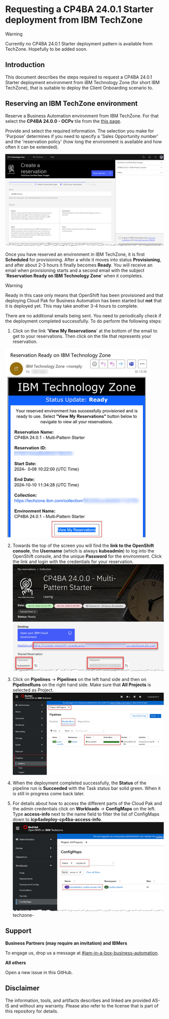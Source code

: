 # Requesting a CP4BA 24.0.1 Starter deployment from IBM TechZone

> [!WARNING]
>
> Currently no CP4BA 24.0.1 Starter deployment pattern is available from TechZone. Hopefully to be added soon.

## Introduction

This document describes the steps required to request a CP4BA 24.0.1 Starter deployment environment from iBM Technology Zone (for short IBM TechZone), that is suitable to deploy the Client Onboarding scenario to.

## Reserving an IBM TechZone environment

Reserve a Business Automation environment from IBM TechZone. For that select the **CP4BA 24.0.0 - OCPv** tile from the [this page](https://techzone.ibm.com/collection/tech-zone-certified-base-images/journey-pre-installed-software).

Provide and select the required information. The selection you make for 'Purpose' determines if you need to specify a 'Sales Opportunity number' and the 'reservation policy' (how long the environment is available and how often it can be extended).

<img src="images\techzone-reservation_2401_starter.jpg" />

Once you have reserved an environment in IBM TechZone, it is first **Scheduled** for provisioning. After a while it moves into status **Provisioning**, and after about 2-3 hours it finally becomes **Ready**. You will receive an email when provisioning starts and a second email with the subject '**Reservation Ready on IBM Technology Zone**' when it completes. 

> [!WARNING]
>
> Ready in this case only means that OpenShift has been provisioned and that deploying Cloud Pak for Business Automation has been started but **not** that it is deployed yet. This may take another 3-4 hours to complete. 

There are no additional emails being sent. You need to periodically check if the deployment completed successfully. To do perform the following steps:

1. Click on the link '**View My Reservations**' at the bottom of the email to get to your reservations. Then click on the tile that represents your reservation.

<img src="images\your-environment-is-ready_2401_starter.jpg" />

2. Towards the top of the screen you will find the **link to the OpenShift console**, the **Username** (which is always **kubeadmin**) to log into the OpenShift console, and the unique **Password** for the environment.
   Click the link and login with the credentials for your reservation.
      <img src="images\techzone-reserved-env_2401_starter.jpg" />

3. Click on **Pipelines** -> **Pipelines** on the left hand side and then on **PipelineRuns** on the right hand side. Make sure that **All Projects** is selected as Project.
   <img src="images\techzone-pipelineruns-2401_starter.jpg" />
4. When the deployment completed successfully, the **Status** of the pipeline run is **Succeeded** with the Task status bar solid green. When it is still in progress come back later.
5. For details about how to access the different parts of the Cloud Pak and the admin credentials click on **Workloads** -> **ConfigMaps** on the left. Type **access-info** next to the name field to filter the list of ConfigMaps down to **icp4adeploy-cp4ba-access-info**.
   <img src="images\techzone-configmaps-2401_starter.jpg" />techzone-



## Support

**Business Partners (may require an invitation) and IBMers** 

To engage us, drop us a message at [#jam-in-a-box-business-automation](https://ibm-cloudpak-partners.slack.com/archives/C04SMFNLA3T).

**All others**

Open a new issue in this GitHub.

## Disclaimer

The information, tools, and artifacts describes and linked are provided AS-IS and without any warranty. Please also refer to the license that is part of this repository for details.
